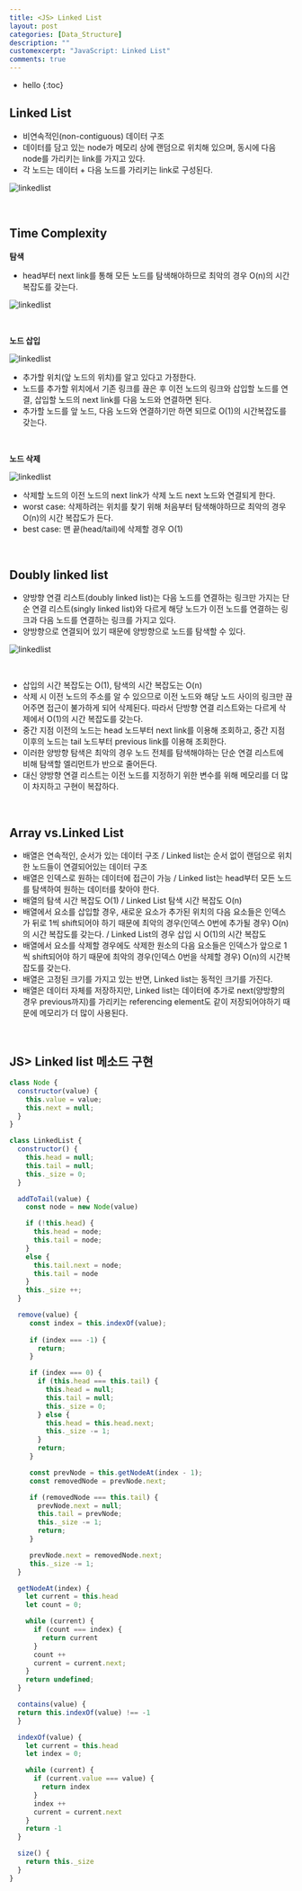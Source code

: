 ```yaml
---
title: <JS> Linked List
layout: post
categories: [Data_Structure]
description: ""
customexcerpt: "JavaScript: Linked List"
comments: true
---
```


* hello
{:toc}


## Linked List ##
 - 비연속적인(non-contiguous) 데이터 구조
 - 데이터를 담고 있는 node가 메모리 상에 랜덤으로 위치해 있으며, 동시에 다음 node를 가리키는 link를 가지고 있다.
 - 각 노드는 데이터 + 다음 노드를 가리키는 link로 구성된다.
 
  ![linkedlist](/assets/img/ll.png)
  
 <br>
 
## Time Complexity ##



 **탐색**
  - head부터 next link를 통해 모든 노드를 탐색해야하므로 최악의 경우 O(n)의 시간 복잡도를 갖는다.
  
  ![linkedlist](/assets/img/ll2.png)
  
<br>
  
 **노드 삽입**
 
   
  ![linkedlist](/assets/img/ll4.png)
 
  - 추가할 위치(앞 노드의 위치)를 알고 있다고 가정한다.
  - 노드를 추가할 위치에서 기존 링크를 끊은 후 이전 노드의 링크와 삽입할 노드를 연결, 삽입할 노드의 next link를 다음 노드와 연결하면 된다.
  - 추가할 노드를 앞 노드, 다음 노드와 연결하기만 하면 되므로 O(1)의 시간복잡도를 갖는다.
  
  <br>
 
 **노드 삭제**
 
   
  ![linkedlist](/assets/img/ll5.png)
 
  - 삭제할 노드의 이전 노드의 next link가 삭제 노드 next 노드와 연결되게 한다.
  - worst case: 삭제하려는 위치를 찾기 위해 처음부터 탐색해야하므로 최악의 경우 O(n)의 시간 복잡도가 든다.
  - best case: 맨 끝(head/tail)에 삭제할 경우 O(1)
 
<br>
 
## Doubly linked list ##
 - 양방향 연결 리스트(doubly linked list)는 다음 노드를 연결하는 링크만 가지는 단순 연결 리스트(singly linked list)와 다르게 해당 노드가 이전 노드를 연결하는 링크과 다음 노드를 연결하는 링크를 가지고 있다.
 - 양방향으로 연결되어 있기 때문에 양방향으로 노드를 탐색할 수 있다.

 ![linkedlist](/assets/img/doublell.png)

<br>

 - 삽입의 시간 복잡도는 O(1), 탐색의 시간 복잡도는 O(n)
 - 삭제 시 이전 노드의 주소를 알 수 있으므로 이전 노드와 해당 노드 사이의 링크만 끊어주면 접근이 불가하게 되어 삭제된다. 따라서 단방향 연결 리스트와는 다르게 삭제에서 O(1)의 시간 복잡도를 갖는다.
 - 중간 지점 이전의 노드는 head 노드부터 next link를 이용해 조회하고, 중간 지점 이후의 노드는 tail 노드부터 previous link를 이용해 조회한다.
 - 이러한 양방향 탐색은 최악의 경우 노드 전체를 탐색해야하는 단순 연결 리스트에 비해 탐색할 엘리먼트가 반으로 줄어든다.
 - 대신 양방향 연결 리스트는 이전 노드를 지정하기 위한 변수를 위해 메모리를 더 많이 차지하고 구현이 복잡하다.

<br>

## Array vs.Linked List ##

 - 배열은 연속적인, 순서가 있는 데이터 구조 / Linked list는 순서 없이 랜덤으로 위치한 노드들이 연결되어있는 데이터 구조
 - 배열은 인덱스로 원하는 데이터에 접근이 가능 / Linked list는 head부터 모든 노드를 탐색하여 원하는 데이터를 찾아야 한다.
 - 배열의 탐색 시간 복잡도 O(1) / Linked List 탐색 시간 복잡도 O(n)
 - 배열에서 요소를 삽입할 경우, 새로운 요소가 추가된 위치의 다음 요소들은 인덱스가 뒤로 1씩 shift되어야 하기 때문에 최악의 경우(인덱스 0번에 추가될 경우) O(n)의 시간 복잡도를 갖는다. / Linked List의 경우 삽입 시 O(1)의 시간 복잡도
 - 배열에서 요소를 삭제할 경우에도 삭제한 원소의 다음 요소들은 인덱스가 앞으로 1씩 shift되어야 하기 때문에 최악의 경우(인덱스 0번을 삭제할 경우) O(n)의 시간복잡도를 갖는다.
 - 배열은 고정된 크기를 가지고 있는 반면, Linked list는 동적인 크기를 가진다.
 - 배열은 데이터 자체를 저장하지만, Linked list는 데이터에 추가로 next(양방향의 경우 previous까지)를 가리키는 referencing element도 같이 저장되어야하기 때문에 메모리가 더 많이 사용된다.
 
<br>

## JS> Linked list 메소드 구현 ##

```js
class Node {
  constructor(value) {
    this.value = value;
    this.next = null;
  }
}

class LinkedList {
  constructor() {
    this.head = null;
    this.tail = null;
    this._size = 0;
  }

  addToTail(value) {
    const node = new Node(value)

    if (!this.head) {
      this.head = node;
      this.tail = node;
    }
    else {
      this.tail.next = node;
      this.tail = node
    }
    this._size ++;
  }

  remove(value) {
     const index = this.indexOf(value);
     
     if (index === -1) {
       return;
     }

     if (index === 0) {
       if (this.head === this.tail) {
         this.head = null;
         this.tail = null;
         this._size = 0;
       } else {
         this.head = this.head.next;
         this._size -= 1;
       }
       return;
     }

     const prevNode = this.getNodeAt(index - 1);
     const removedNode = prevNode.next;

     if (removedNode === this.tail) {
       prevNode.next = null;
       this.tail = prevNode;
       this._size -= 1;
       return;
     }

     prevNode.next = removedNode.next;
     this._size -= 1;
  }

  getNodeAt(index) {
    let current = this.head
    let count = 0;

    while (current) {
      if (count === index) {
        return current
      } 
      count ++
      current = current.next;
    }
    return undefined;
  }

  contains(value) {
  return this.indexOf(value) !== -1
  }

  indexOf(value) {
    let current = this.head
    let index = 0;

    while (current) {
      if (current.value === value) {
        return index
      }
      index ++
      current = current.next
    }
    return -1
  }

  size() {
    return this._size
  }
}
```

